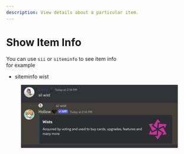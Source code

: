 ```yaml
---
description: View details about a particular item.
---
```


# Show Item Info

You can use `sii` or `siteminfo` to see item info\
for example

* siteminfo wist

<figure><img src="../.gitbook/assets/image (105).png" alt=""><figcaption></figcaption></figure>
